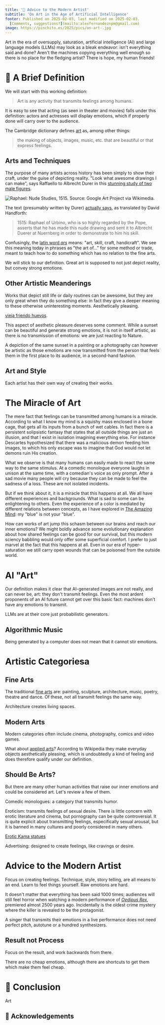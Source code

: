 ```yaml
---
title: '🎨 Advice to the Modern Artist'
subtitle: 'On Art in the Age of Artificial Intelligence'
footer: Published on 2025-02-03, last modified on 2025-02-03.
  [Comments, suggestions?](mailto:alexfernandeznpm@gmail.com)
image: https://pinchito.es/2025/pics/on-art-.jpg
---
```


Art in the era of oversupply, saturation,
artificial intelligence (AI)
and large language models (LLMs) may look as a bleak endeavor:
isn't everything said and done?
Aren't the machines copying everything well enough so there is no place for the fledging artist?
There is hope, my human friends!

# 📖 A Brief Definition

We will start with this working definition:

> Art is any activity that transmits feelings among humans.

It is easy to see that acting (as seen in theater and movies) falls under this definition:
actors and actresses will display emotions,
which if properly done will carry over to the audience.

The Cambridge dictionary defines [art](https://dictionary.cambridge.org/dictionary/english/art) as, among other things:

> the making of objects, images, music, etc. that are beautiful or that express feelings.

## Arts and Techniques

The purpose of many artists across history has been simply to show their craft,
under the guise of depicting reality.
"Look what awesome drawings I can make", says Raffaello to Albrecht Durer in this
[stunning study of two male figures](https://commons.wikimedia.org/wiki/File:Raphael_-_Nude_Studies,_1515_-_Google_Art_Project.jpg).

![Raphael: Nude Studies, 1515. Source: Google Art Project via Wikimedia.](pics/on-art-raphael-nude-studies.jpg "Studies of two nude male figures drawn in red chalk.")

The text (presumably written by Durer) [actually says](https://e-arthistory5.blogspot.com/2017/10/raphael-and-durer.html), as translated by David Handforth:

> 1515: Raphael of Urbino, who is so highly regarded by the Pope, asserts that he has made this nude drawing and sent it to Albrecht Duerer at Nuernberg in order to demonstrate to him his skill.

Confusingly, the [latin word _ars_](https://en.wiktionary.org/wiki/ars) means: "art, skill, craft, handicraft".
We see this meaning today in phrases as "the art of..." for some method or trade,
meant to teach how to do something which has no relation to the fine arts.

We will stick to our definition.
Great art is supposed to not just depict reality,
but convey strong emotions.

## Other Artistic Meanderings

Works that depict still life or daily routines can be awesome,
but they are only great when they do something else:
in fact they give a deeper meaning to these otherwise uninteresting moments.
Aesthetically pleasing.

[vieja friendo huevos](https://commons.wikimedia.org/wiki/File:Vieja_friendo_huevos,_by_Diego_Vel%C3%A1zquez.jpg).

This aspect of aesthetic pleasure deserves some comment.
While a sunset can be beautiful and generate strong emotions,
it is not in itself artistic,
as there is no transmission of emotions:
we are just reacting to Nature.

A depiction of the same sunset in a painting or a photography can however be artistic
as those emotions are now transmitted from the person that feels them in the first place to its audience,
in a second-hand fashion.

## Art and Style

Each artist has their own way of creating their works.

# The Miracle of Art

The mere fact that feelings can be transmitted among humans is a miracle.
According to what I know my mind is a squishy mass enclosed in a bone cage,
that gets all its inputs from a bunch of wet cables.
In fact there is a persistent solipsistic fantasy that states that all outside things are just an illusion,
and that I exist in isolation imagining everything else.
For instance Descartes hypothesized that there was a malicious demon feeding him images,
to which his only escape was to imagine that God would not let demons ruin His creation.

What we observe is that many humans can easily made to react the same way to the same stimulus.
At a comedic monologue everyone laughs in unison at the same time,
with a comedian's voice as only prompt.
After a sad movie many people will cry because they can be made to feel the sadness of a loss.
These are not isolated incidents.

But if we think about it, it is a miracle that this happens at all.
We all have different experiences and backgrounds.
What is sad to some can be enlightening to others.
Even the experience of a color is mediated by different relations between concepts,
as I have explored in [The Amazing Mind](https://pinchito.es/2016/the-amazing-mind#my-blue-and-your-blue):
my "blue" is not your "blue".

How can works of art jump this schasm between our brains and reach our inner emotions?
We might boldly advance some evolutionary explanation about how shared feelings can be good for our survival,
but this modern sciency babbling would only offer some superficial comfort.
I prefer to just marvel at the fact that this happens at all.
Even in our era of hyper-saturation we still carry open wounds that can be poisoned from the outside world.

# AI "Art"

Our definition makes it clear that AI-generated images are not really, and can never be, art:
they don't transmit feelings.
Even the most ardent proponents of an AI future cannot get over this basic fact:
machines don't have any emotions to transmit.

LLMs are at their core just probabilistic generators.

## Algorithmic Music

Being generated by a computer does not mean that it cannot stir emotions.

# Artistic Categoriesa

## Fine Arts

The traditional [fine arts](https://en.wikipedia.org/wiki/Fine_art) are:
painting, sculpture, architecture, music, poetry, theatre and dance.
Of these, not all transmit feelings the same way.

Architecture creates living spaces.

## Modern Arts

Modern categories often include cinema, photography, comics and video games.

What about [applied arts](https://en.wikipedia.org/wiki/Applied_arts)?
According to Wikipedia they make everyday objects aesthetically pleasing,
which is undoubtedly a kind of feeling and does therefore qualify under our definition.

## Should Be Arts?

But there are many other human activities that raise our inner emotions and could be considered art.
Let's review a few of them.

Comedic monologues: a category that transmits humor.

Eroticism: transmits feelings of sexual desire.
There is little concern with erotic literature and cinema,
but pornography can be quite controversial.
It is quite explicit about transmitting feelings,
especifically sexual arousal,
but it is banned in many cultures and poorly considered in many others.

[Erotic Kama statues](https://en.wikipedia.org/wiki/File:2_Erotic_Kama_statues_of_Khajuraho_Hindu_Temple_de_Lakshmana_Khajur%C3%A2ho_India_2013.jpg)

Advertising: designed to create feelings, like cravings or desire.

# Advice to the Modern Artist

Focus on creating feelings.
Technique, style, story telling, are all means to an end.
Learn to feel things yourself.
Raw emotions are hard.

It doesn't matter that everything has been said 1000 times;
audiences will still feel horror when watching a modern performance of [_Oedipus Rex_](https://en.wikipedia.org/wiki/Oedipus_Rex),
premiered almost 2500 years ago.
Incidentally is the oldest crime mystery where the killer is revealed to be the protagonist.

A singer that transmits their emotions in a live performance does not need perfect pitch,
autotune or a hundred synthesizers.

## Result not Process

Focus on the result,
and work backwards from there.

There are no cheap emotions,
although there are shortcuts to get them which make them feel cheap.

# 🤔 Conclusion

Art 

## 🙏 Acknowledgements


